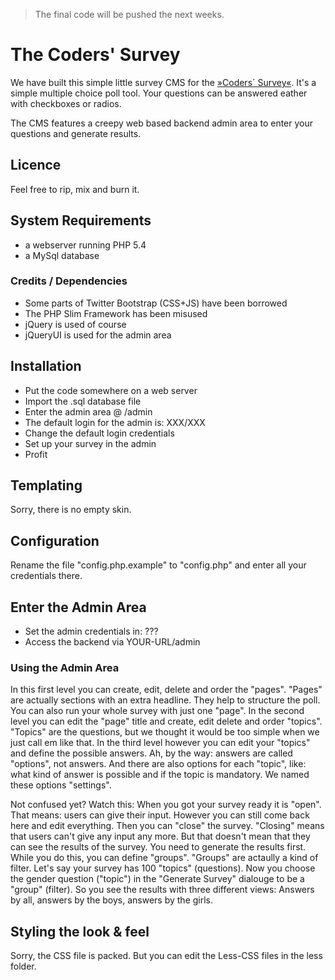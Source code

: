 > The final code will be pushed the next weeks.


# The Coders' Survey

We have built this simple little survey CMS for the [»Coders´ Survey«](http://coders-survey.com). It's a simple multiple choice poll tool. Your questions can be answered eather with checkboxes or radios.

The CMS features a creepy web based backend admin area to enter your questions and generate results.


## Licence

Feel free to rip, mix and burn it.


## System Requirements

* a webserver running PHP 5.4
* a MySql database


### Credits / Dependencies

* Some parts of Twitter Bootstrap (CSS+JS) have been borrowed
* The PHP Slim Framework has been misused
* jQuery is used of course
* jQueryUI is used for the admin area


## Installation

* Put the code somewhere on a web server
* Import the .sql database file
* Enter the admin area @ <your url>/admin
* The default login for the admin is: XXX/XXX
* Change the default login credentials
* Set up your survey in the admin
* Profit


## Templating

Sorry, there is no empty skin.


## Configuration

Rename the file "config.php.example" to "config.php" and enter all your credentials there.


## Enter the Admin Area

* Set the admin credentials in: ???
* Access the backend via YOUR-URL/admin


### Using the Admin Area

 In this first level you can create, edit, delete and order the "pages". "Pages" are actually sections with an extra headline. They help to structure the poll. You can also run your whole survey with just one "page". In the second level you can edit the "page" title and create, edit delete and order "topics". "Topics" are the questions, but we thought it would be too simple when we just call em like that. In the third level however you can edit your "topics" and define the possible answers. Ah, by the way: answers are called "options", not answers. And there are also options for each "topic", like: what kind of answer is possible and if the topic is mandatory. We named these options "settings".

Not confused yet? Watch this: When you got your survey ready it is "open". That means: users can give their input. However you can still come back here and edit everything. Then you can "close" the survey. "Closing" means that users can't give any input any more. But that doesn't mean that they can see the results of the survey. You need to generate the results first. While you do this, you can define "groups". "Groups" are actaully a kind of filter. Let's say your survey has 100 "topics" (questions). Now you choose the gender question ("topic") in the "Generate Survey" dialouge to be a "group" (filter). So you see the results with three different views: Answers by all, answers by the boys, answers by the girls. 


## Styling the look & feel

Sorry, the CSS file is packed. But you can edit the Less-CSS files in the less folder.
